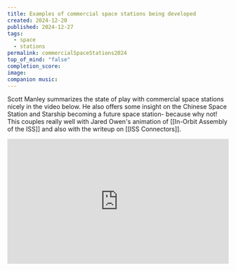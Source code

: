 ```yaml
---
title: Examples of commercial space stations being developed
created: 2024-12-20
published: 2024-12-27
tags:
  - space
  - stations
permalink: commercialSpaceStations2024
top_of_mind: "false"
completion_score: 
image: 
companion music:
---
```

Scott Manley summarizes the state of play with commercial space stations nicely in the video below. He also offers some insight on the Chinese Space Station and Starship becoming a future space station- because why not! This couples really well with Jared Owen's animation of [[In-Orbit Assembly of the ISS]] and also with the writeup on [[ISS Connectors]].

<div style="position: relative; padding-bottom: 56.25%; height: 0; overflow: hidden; max-width: 100%;">
    <iframe style="position: absolute; top: 0; left: 0; width: 100%; height: 100%;" src="https://www.youtube.com/embed/3CujjUfE504?si=v1wraXzwtcRGcRCk" title="YouTube video player" frameborder="0" allow="accelerometer; autoplay; clipboard-write; encrypted-media; gyroscope; picture-in-picture; web-share" referrerpolicy="strict-origin-when-cross-origin" allowfullscreen></iframe>
</div>

